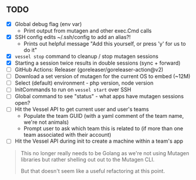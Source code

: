 ## TODO
- [x] Global debug flag (env var)
    - Print output from mutagen and other exec.Cmd calls
- [x] SSH config edits ~/.ssh/config to add an alias?!
    - Prints out helpful message "Add this yourself, or press 'y' for us to do it"
- [x] `vessel stop` command to cleanup / stop mutagen sessions
- [x] Starting a session twice results in double sessions (sync + forward)
- [ ] GitHub Actions: Releaser (goreleaser/goreleaser-action@v2)
- [ ] Download a set version of mutagen for the current OS to embed (~12M)
- [ ] Select (default) environment - php version, node version
- [ ] InitCommands to run on `vessel start` over SSH
- [ ] Global command to see "status" - what apps have mutagen sessions open?
- [ ] Hit the Vessel API to get current user and user's teams
    - Populate the team GUID (with a yaml comment of the team name, we're not animals)
    - Prompt user to ask which team this is related to (if more than one team associated with their account)
- [ ] Hit the Vessel API during init to create a machine within a team's app

> This no longer really needs to be Golang as we're not using Mutagen libraries but rather shelling out out to the Mutagen CLI.
> 
> But that doesn't seem like a useful refactoring at this point.